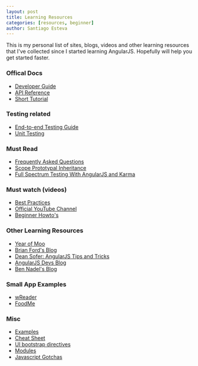 ```yaml
---
layout: post
title: Learning Resources
categories: [resources, beginner]
author: Santiago Esteva
---
```


This is my personal list of sites, blogs, videos and other learning resources that I've collected since I started learning AngularJS. Hopefully will help you get started faster.

### Offical Docs
*  [Developer Guide][1]
*  [API Reference][2]
*  [Short Tutorial][3]

### Testing related
*  [End-to-end Testing Guide][4]
*  [Unit Testing][5]

### Must Read
*  [Frequently Asked Questions][6]
*  [Scope Prototypal Inheritance][7]
*  [Full Spectrum Testing With AngularJS and Karma][8]

### Must watch (videos)
*  [Best Practices][9]
*  [Official YouTube Channel][10]
*  [Beginner Howto's][11]

### Other Learning Resources
*  [Year of Moo][12]
*  [Brian Ford's Blog][13]
*  [Dean Sofer: AngularJS Tips and Tricks][14]
*  [AngularJS Devs Blog][15]
*  [Ben Nadel's Blog][16]

### Small App Examples
*  [wReader][17]
*  [FoodMe][18]

### Misc
*  [Examples][19]
*  [Cheat Sheet][20]
*  [UI bootstrap directives][21]
*  [Modules][22]
*  [Javascript Gotchas][23]

[1]: http://docs.angularjs.org/guide "Developer Guide"
[2]: http://docs.angularjs.org/api/ "API Reference"
[3]: http://docs.angularjs.org/tutorial
[4]: http://docs.angularjs.org/guide/devguide.e2e-testing "End-to-end Testing Guide"
[5]: http://docs.angularjs.org/guide/devguide.unit-testing "Unit Testing"
[6]: http://docs.angularjs.org/misc/faq "Frequently Asked Questions"
[7]: https://github.com/angular/angular.js/wiki/The-Nuances-of-Scope-Prototypal-Inheritance "Scope Proptotypal Inheritance"
[8]: http://www.yearofmoo.com/2013/01/full-spectrum-testing-with-angularjs-and-karma.html "Full Spectrum Testing With AngularJS and Karma"
[9]: http://www.youtube.com/watch?v=ZhfUv0spHCY "Best Practices"
[10]: http://www.youtube.com/user/angularjs "Official YouTube Channel"
[11]: http://www.egghead.io "Beginner Howto's"
[12]: http://www.yearofmoo.com "Year of Moo"
[13]: http://briantford.com/blog "Brian Ford's Blog"
[14]: http://deansofer.com/posts/view/14/AngularJs-Tips-and-Tricks-UPDATED "Dean Sofer: AngularJS Tips and Tricks"
[15]: http://blog.angularjs.org "AngularJS Devs Blog"
[16]: http://www.bennadel.com "Ben Nadel's Blog"
[17]: https://github.com/GoogleChrome/wReader-app "wReader"
[18]: http://blog.angularjs.org/2012/11/angularjs-example-applications.html "FoodMe"
[19]: https://github.com/angular/angular.js/wiki/JsFiddle-Examples "Examples"
[20]: http://www.cheatography.com/proloser/cheat-sheets/angularjs "Cheat Sheet"
[21]: http://angular-ui.github.com "UI bootstrap directives"
[22]: http://ngmodules.org "Modules"
[23]: http://bonsaiden.github.io/JavaScript-Garden/ "Javascript Gotchas"
